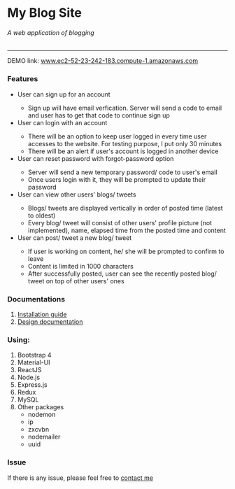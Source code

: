 # My Blog Site
<h6>A web application of blogging</h6>
<hr/>

DEMO link: <a href="http://52.23.242.183:3000">www.ec2-52-23-242-183.compute-1.amazonaws.com</a>

<h3> Features </h3>
  <ul>
    <li> User can sign up for an account </li>
      <ul>
        <li>Sign up will have email verfication. Server will send a code to email and user has to get that code to continue sign up</li>
      </ul>
  <li> User can login with an account </li>
    <ul>
        <li> There will be an option to keep user logged in every time user accesses to the website. For testing purpose, I put only 30 minutes </li>
        <li> There will be an alert if user's account is logged in another device </li>
    </ul>
  <li> User can reset password with forgot-password option </li>
    <ul>
      <li> Server will send a new temporary password/ code to user's email </li>
      <li> Once users login with it, they will be prompted to update their password </li>
    </ul>
  <li> User can view other users' blogs/ tweets </li>
    <ul>
      <li> Blogs/ tweets are displayed vertically in order of posted time (latest to oldest) </li>
    <li> Every blog/ tweet will consist of other users' profile picture (not implemented), name, elapsed time from the posted time and content </li>
    </ul>
  <li> User can post/ tweet a new blog/ tweet </li>
    <ul>
      <li> If user is working on content, he/ she will be prompted to confirm to leave </li>
      <li> Content is limited in 1000 characters </li>
      <li> After successfully posted, user can see the recently posted blog/ tweet on top of other users' ones </li>
    </ul>
  </ul>

<h3>Documentations</h3>
  <ol>
    <li> <a href="https://docs.google.com/document/d/1YNi9C5Pp1VYKzVq4rx9rBvnKx9T9Ejw9AvqHkJcPN-w/edit?usp=sharing">Installation guide</a> </li>
    <li> <a href="https://drive.google.com/file/d/1wTqGqdJ2qziZyp5WLy1WcIzy7hEZWL2t/view?usp=sharing">Design documentation</a></li>
  </ol>
  
<h3>Using:</h3>
<ol>
  <li> Bootstrap 4 </li>
  <li> Material-UI </li>
  <li> ReactJS </li>
  <li> Node.js </li>
  <li> Express.js </li>
  <li> Redux </li>
  <li> MySQL </li>
  <li> Other packages
    <ul>
      <li> nodemon </li>
      <li> ip </li>
      <li> zxcvbn </li>
      <li> nodemailer </li>
      <li> uuid </li>
    </ul>
  </li>
</ol>
  
<h3>Issue</h3>
If there is any issue, please feel free to <a href="mailto:javawtee@gmail.com">contact me</a>
